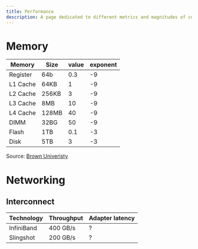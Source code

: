 ```yaml
---
title: Performance
description: A page dedicated to different metrics and magnitudes of computing systems' performance.
---
```


# Memory

| Memory   | Size  | value | exponent |
| ------   | ----- | ----- | -------- |
| Register | 64b   | 0.3   | -9       |
| L1 Cache | 64KB  | 1     | -9       |
| L2 Cache | 256KB | 3     | -9       |
| L3 Cache | 8MB   | 10    | -9       |
| L4 Cache | 128MB | 40    | -9       |
| DIMM     | 32BG  | 50    | -9       |
| Flash    | 1TB   | 0.1   | -3       |
| Disk     | 5TB   | 3     | -3       |


Source: [Brown Univeristy](https://cs.brown.edu/courses/csci1310/2020/assign/labs/lab4.html?spm=a2c65.11461447.0.0.47497f65hHuZt0)

# Networking

## Interconnect

| Technology | Throughput | Adapter latency |
| ---------- | ---------- | --------------- |
| InfiniBand | 400 GB/s   | ?               |
| Slingshot  | 200 GB/s   | ?               |
